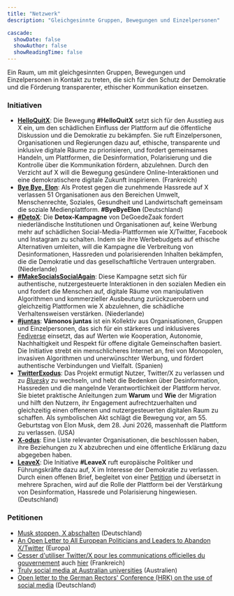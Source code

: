 ```yaml
---
title: "Netzwerk"
description: "Gleichgesinnte Gruppen, Bewegungen und Einzelpersonen"

cascade:
  showDate: false
  showAuthor: false
  showReadingTime: false
---
```


Ein Raum, um mit gleichgesinnten Gruppen, Bewegungen und Einzelpersonen in Kontakt zu treten, die sich für den Schutz der Demokratie und die Förderung transparenter, ethischer Kommunikation einsetzen.

### Initiativen

* [**HelloQuitX**](https://www.helloquitx.com): Die Bewegung **#HelloQuitX** setzt sich für den Ausstieg aus X ein, um den schädlichen Einfluss der Plattform auf die öffentliche Diskussion und die Demokratie zu bekämpfen. Sie ruft Einzelpersonen, Organisationen und Regierungen dazu auf, ethische, transparente und inklusive digitale Räume zu priorisieren, und fordert gemeinsames Handeln, um Plattformen, die Desinformation, Polarisierung und die Kontrolle über die Kommunikation fördern, abzulehnen. Durch den Verzicht auf X will die Bewegung gesündere Online-Interaktionen und eine demokratischere digitale Zukunft inspirieren. (Frankreich)
* [**Bye Bye, Elon**](https://byebyeelon.de): Als Protest gegen die zunehmende Hassrede auf X verlassen 51 Organisationen aus den Bereichen Umwelt, Menschenrechte, Soziales, Gesundheit und Landwirtschaft gemeinsam die soziale Medienplattform. **#ByeByeElon** (Deutschland)
* [**#DetoX**](https://campagnes.degoedezaak.org/campaigns/detox): Die **Detox-Kampagne** von DeGoedeZaak fordert niederländische Institutionen und Organisationen auf, keine Werbung mehr auf schädlichen Social-Media-Plattformen wie X/Twitter, Facebook und Instagram zu schalten. Indem sie ihre Werbebudgets auf ethische Alternativen umleiten, will die Kampagne die Verbreitung von Desinformationen, Hassreden und polarisierenden Inhalten bekämpfen, die die Demokratie und das gesellschaftliche Vertrauen untergraben. (Niederlande)
* [**#MakeSocialsSocialAgain**](https://makesocialssocialagain.nl): Diese Kampagne setzt sich für authentische, nutzergesteuerte Interaktionen in den sozialen Medien ein und fordert die Menschen auf, digitale Räume von manipulativen Algorithmen und kommerzieller Ausbeutung zurückzuerobern und gleichzeitig Plattformen wie X abzulehnen, die schädliche Verhaltensweisen verstärken. (Niederlande)
* [**#juntas**](https://vamonosjuntas.org): **Vámonos juntas** ist ein Kollektiv aus Organisationen, Gruppen und Einzelpersonen, das sich für ein stärkeres und inklusiveres [Fediverse](https://de.wikipedia.org/wiki/Fediverse) einsetzt, das auf Werten wie Kooperation, Autonomie, Nachhaltigkeit und Respekt für offene digitale Gemeinschaften basiert. Die Initiative strebt ein menschlicheres Internet an, frei von Monopolen, invasiven Algorithmen und unerwünschter Werbung, und fördert authentische Verbindungen und Vielfalt. (Spanien)
* [**TwitterExodus**](https://www.twitterexodus.org): Das Projekt ermutigt Nutzer, Twitter/X zu verlassen und zu [_Bluesky_](https://bsky.app/profile/thetwitterexodus.bsky.social) zu wechseln, und hebt die Bedenken über Desinformation, Hassreden und die mangelnde Verantwortlichkeit der Plattform hervor. Sie bietet praktische Anleitungen zum **Warum** und **Wie** der Migration und hilft den Nutzern, ihr Engagement aufrechtzuerhalten und gleichzeitig einen offeneren und nutzergesteuerten digitalen Raum zu schaffen. Als symbolischen Akt schlägt die Bewegung vor, am 55. Geburtstag von Elon Musk, dem 28. Juni 2026, massenhaft die Plattform zu verlassen. (USA)
* [**X-odus**](https://github.com/ccamara/X-odus): Eine Liste relevanter Organisationen, die beschlossen haben, ihre Beziehungen zu X abzubrechen und eine öffentliche Erklärung dazu abgegeben haben.
* [**LeaveX**](/about): Die Initiative **#LeaveX** ruft europäische Politiker und Führungskräfte dazu auf, X im Interesse der Demokratie zu verlassen. Durch einen offenen Brief, begleitet von einer [Petition](https://openpetition.eu/leavex) und übersetzt in mehrere Sprachen, wird auf die Rolle der Plattform bei der Verstärkung von Desinformation, Hassrede und Polarisierung hingewiesen. (Deutschland)

### Petitionen
* [Musk stoppen, X abschalten](https://aktion.campact.de/weact/musk-stoppen/teilnehmen?bucket=20250109-waeb-hv-elon-musk-stoppen-aktive-abos) (Deutschland)
* [An Open Letter to All European Politicians and Leaders to Abandon X/Twitter](https://openpetition.eu/leavex) (Europa)
* [Cesser d'utiliser Twitter/X pour les communications officielles du gouvernement](https://politipet.fr/2610) auch [hier](https://petitions.assemblee-nationale.fr/initiatives/i-2610) (Frankreich)
* [Truly social media at Australian universities](https://www.openpetition.org/au/petition/online/truly-social-media-at-australian-universities) (Australien)
* [Open letter to the German Rectors' Conference (HRK) on the use of social media](https://www.openpetition.de/petition/online/open-letter-to-the-german-rectors-conference-hrk-on-the-use-of-social-media) (Deutschland)

